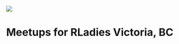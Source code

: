 


![](https://github.com/rladies/starter-kit/blob/master/logo/R-LadiesGlobal_RBG_online_LogoWithText_Horizontal.png)

# Meetups for RLadies Victoria, BC
